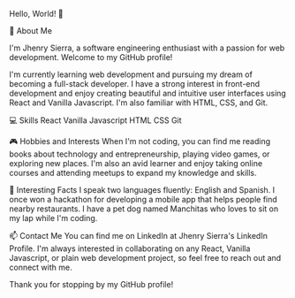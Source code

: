 Hello, World! 👋

🌟 About Me

I'm Jhenry Sierra, a software engineering enthusiast with a passion for web development. Welcome to my GitHub profile!

I'm currently learning web development and pursuing my dream of becoming a full-stack developer. I have a strong interest in front-end development and enjoy creating beautiful and intuitive user interfaces using React and Vanilla Javascript. I'm also familiar with HTML, CSS, and Git.

💻 Skills
React
Vanilla Javascript
HTML
CSS
Git

🎮 Hobbies and Interests
When I'm not coding, you can find me reading books about technology and entrepreneurship, playing video games, or exploring new places. 
I'm also an avid learner and enjoy taking online courses and attending meetups to expand my knowledge and skills.

🌟 Interesting Facts
I speak two languages fluently: English and Spanish.
I once won a hackathon for developing a mobile app that helps people find nearby restaurants.
I have a pet dog named Manchitas who loves to sit on my lap while I'm coding.

📫 Contact Me
You can find me on LinkedIn at Jhenry Sierra's LinkedIn Profile. I'm always interested in collaborating on any React, Vanilla Javascript, or plain web development project, so feel free to reach out and connect with me.

Thank you for stopping by my GitHub profile!

<!---
JhenrySierra/JhenrySierra is a ✨ special ✨ repository because its `README.md` (this file) appears on your GitHub profile.
You can click the Preview link to take a look at your changes.
--->
